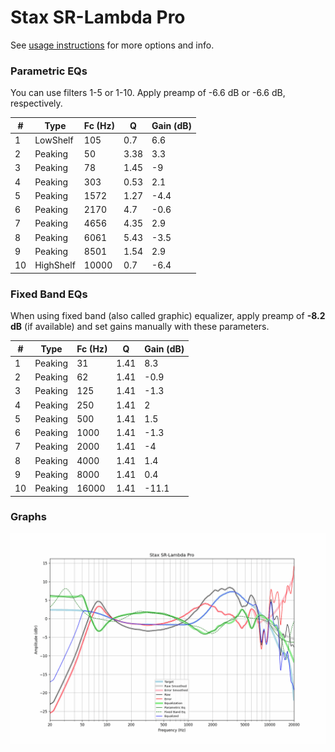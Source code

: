 # Stax SR-Lambda Pro
See [usage instructions](https://github.com/jaakkopasanen/AutoEq#usage) for more options and info.

### Parametric EQs
You can use filters 1-5 or 1-10. Apply preamp of -6.6 dB or -6.6 dB, respectively.

|   # | Type      |   Fc (Hz) |    Q |   Gain (dB) |
|-----|-----------|-----------|------|-------------|
|   1 | LowShelf  |       105 | 0.7  |         6.6 |
|   2 | Peaking   |        50 | 3.38 |         3.3 |
|   3 | Peaking   |        78 | 1.45 |        -9   |
|   4 | Peaking   |       303 | 0.53 |         2.1 |
|   5 | Peaking   |      1572 | 1.27 |        -4.4 |
|   6 | Peaking   |      2170 | 4.7  |        -0.6 |
|   7 | Peaking   |      4656 | 4.35 |         2.9 |
|   8 | Peaking   |      6061 | 5.43 |        -3.5 |
|   9 | Peaking   |      8501 | 1.54 |         2.9 |
|  10 | HighShelf |     10000 | 0.7  |        -6.4 |

### Fixed Band EQs
When using fixed band (also called graphic) equalizer, apply preamp of **-8.2 dB** (if available) and set gains manually with these parameters.

|   # | Type    |   Fc (Hz) |    Q |   Gain (dB) |
|-----|---------|-----------|------|-------------|
|   1 | Peaking |        31 | 1.41 |         8.3 |
|   2 | Peaking |        62 | 1.41 |        -0.9 |
|   3 | Peaking |       125 | 1.41 |        -1.3 |
|   4 | Peaking |       250 | 1.41 |         2   |
|   5 | Peaking |       500 | 1.41 |         1.5 |
|   6 | Peaking |      1000 | 1.41 |        -1.3 |
|   7 | Peaking |      2000 | 1.41 |        -4   |
|   8 | Peaking |      4000 | 1.41 |         1.4 |
|   9 | Peaking |      8000 | 1.41 |         0.4 |
|  10 | Peaking |     16000 | 1.41 |       -11.1 |

### Graphs
![](./Stax%20SR-Lambda%20Pro.png)

